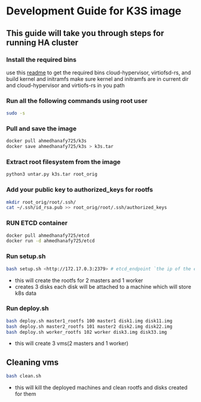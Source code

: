 # Development Guide for K3S image
## This guide will take you through steps for running HA cluster
### Install the required bins 
use this [readme](https://github.com/threefoldtech/cloud-container/blob/main/readme.md) to get the required bins 
cloud-hypervisor, virtiofsd-rs, and build kernel and initramfs 
make sure kernel and initramfs are in current dir and cloud-hypervisor and virtiofs-rs in you path
### Run all the following commands using root user
```bash
sudo -s
```
### Pull and save the image
```bash
docker pull ahmedhanafy725/k3s
docker save ahmedhanafy725/k3s > k3s.tar
```
### Extract root filesystem from the image
```bash
python3 untar.py k3s.tar root_orig
```
### Add your public key to authorized_keys for rootfs 
```bash
mkdir root_orig/root/.ssh/
cat ~/.ssh/id_rsa.pub >> root_orig/root/.ssh/authorized_keys
```
### RUN ETCD container
```bash
docker pull ahmedhanafy725/etcd
docker run -d ahmedhanafy725/etcd
```
### Run setup.sh
```bash
bash setup.sh <http://172.17.0.3:2379> # etcd_endpoint `the ip of the etcd container`
```
- this will create the rootfs for 2 masters and 1 worker
- creates 3 disks each disk will be attached to a machine which will store k8s data
### Run deploy.sh
```bash
bash deploy.sh master1_rootfs 100 master1 disk1.img disk11.img
bash deploy.sh master2_rootfs 101 master2 disk2.img disk22.img
bash deploy.sh worker_rootfs 102 worker disk3.img disk33.img
```
- this will create 3 vms(2 masters and 1 worker)

## Cleaning vms
```bash
bash clean.sh
```
- this will kill the deployed machines and clean rootfs and disks created for them
